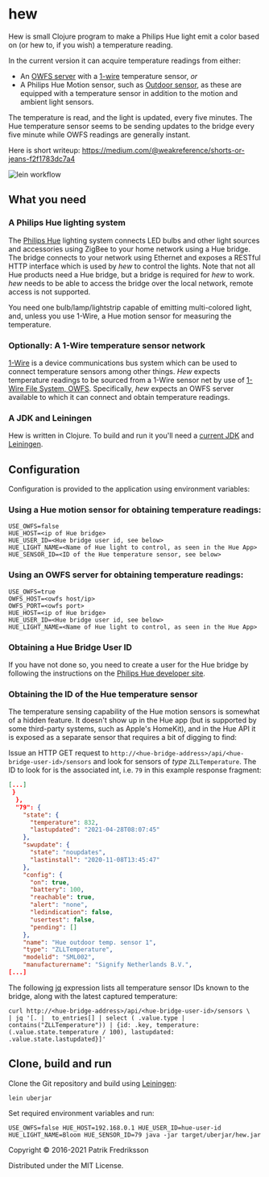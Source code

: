 # hew

Hew is small Clojure program to make a Philips Hue light emit a color based on (or hew to, if you wish) a temperature reading.

In the current version it can acquire temperature readings from either:
* An [OWFS server](https://owfs.org/) with a [1-wire](https://en.wikipedia.org/wiki/1-Wire) temperature sensor, *or*
* A Philips Hue Motion sensor, such as [Outdoor sensor](https://www.philips-hue.com/en-us/p/hue-outdoor-sensor/046677541736), as these are equipped with a temperature sensor in addition to the motion and ambient light sensors.

The temperature is read, and the light is updated, every five minutes. The Hue temperature sensor seems to be sending updates to the bridge every five minute while OWFS readings are generally instant.

Here is short writeup: https://medium.com/@weakreference/shorts-or-jeans-f2f1783dc7a4

![lein workflow](https://github.com/patrikfr/hew/actions/workflows/lein.yml/badge.svg)
 
## What you need

### A Philips Hue lighting system
The [Philips Hue](https://www.philips-hue.com/) lighting system connects LED bulbs and other light sources and accessories using ZigBee to your home network using a Hue bridge. The bridge connects to your network using Ethernet and exposes a RESTful HTTP interface which is used by _hew_ to control the lights. Note that not all Hue products need a Hue bridge, but a bridge is required for _hew_ to work. _hew_ needs to be able to access the bridge over the local network, remote access is not supported.

You need one bulb/lamp/lightstrip capable of emitting multi-colored light, and, unless you use 1-Wire, a Hue motion sensor for measuring the temperature.
 
### Optionally: A 1-Wire temperature sensor network
[1-Wire](https://en.wikipedia.org/wiki/1-Wire) is a device communications bus system which can be used to connect temperature sensors among other things. _Hew_ expects temperature readings to be sourced from a 1-Wire sensor net by use of [1-Wire File System, OWFS](http://www.owfs.org). Specifically, _hew_ expects an OWFS server available to which it can connect and obtain temperature readings. 

### A JDK and Leiningen
Hew is written in Clojure. To build and run it you'll need a [current JDK](https://adoptopenjdk.net/) and [Leiningen](https://leiningen.org/).

## Configuration
Configuration is provided to the application using environment variables:

### Using a Hue motion sensor for obtaining temperature readings:
```
USE_OWFS=false 
HUE_HOST=<ip of Hue bridge> 
HUE_USER_ID=<Hue bridge user id, see below> 
HUE_LIGHT_NAME=<Name of Hue light to control, as seen in the Hue App> 
HUE_SENSOR_ID=<ID of the Hue temperature sensor, see below>
```

### Using an OWFS server for obtaining temperature readings:
```
USE_OWFS=true
OWFS_HOST=<owfs host/ip>
OWFS_PORT=<owfs port> 
HUE_HOST=<ip of Hue bridge> 
HUE_USER_ID=<Hue bridge user id, see below> 
HUE_LIGHT_NAME=<Name of Hue light to control, as seen in the Hue App> 
```

### Obtaining a Hue Bridge User ID
If you have not done so, you need to create a user for the Hue bridge by following the instructions on the [Philips Hue developer site](https://developers.meethue.com/develop/get-started-2/).

### Obtaining the ID of the Hue temperature sensor
The temperature sensing capability of the Hue motion sensors is somewhat of a hidden feature. It doesn't show up in the Hue app (but is supported by some third-party systems, such as Apple's HomeKit), and in the Hue API it is exposed as a separate sensor that requires a bit of digging to find: 

Issue an HTTP GET request to `http://<hue-bridge-address>/api/<hue-bridge-user-id>/sensors` and look for sensors of _type_ `ZLLTemperature`. The ID to look for is the associated int, i.e. `79` in this example response fragment:

```json
[...]
 }
  },
  "79": {
    "state": {
      "temperature": 832,
      "lastupdated": "2021-04-28T08:07:45"
    },
    "swupdate": {
      "state": "noupdates",
      "lastinstall": "2020-11-08T13:45:47"
    },
    "config": {
      "on": true,
      "battery": 100,
      "reachable": true,
      "alert": "none",
      "ledindication": false,
      "usertest": false,
      "pending": []
    },
    "name": "Hue outdoor temp. sensor 1",
    "type": "ZLLTemperature",
    "modelid": "SML002",
    "manufacturername": "Signify Netherlands B.V.",
[...]
```

The following [jq](https://stedolan.github.io/jq/) expression lists all temperature sensor IDs known to the bridge, along with the latest captured temperature:  
```shell
curl http://<hue-bridge-address>/api/<hue-bridge-user-id>/sensors \
| jq '[. |  to_entries[] | select ( .value.type | contains("ZLLTemperature")) | {id: .key, temperature: (.value.state.temperature / 100), lastupdated: .value.state.lastupdated}]'
```

## Clone, build and run

Clone the Git repository and build using [Leiningen](http://leiningen.org):

```shell
lein uberjar
```

    
Set required environment variables and run:
```shell
USE_OWFS=false HUE_HOST=192.168.0.1 HUE_USER_ID=hue-user-id HUE_LIGHT_NAME=Bloom HUE_SENSOR_ID=79 java -jar target/uberjar/hew.jar 
```    

Copyright © 2016-2021 Patrik Fredriksson

Distributed under the MIT License.

